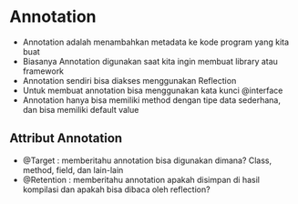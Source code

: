 # Annotation

- Annotation adalah menambahkan metadata ke kode program yang kita buat
- Biasanya Annotation digunakan saat kita ingin membuat library atau framework
- Annotation sendiri bisa diakses menggunakan Reflection
- Untuk membuat annotation bisa menggunakan kata kunci @interface 
- Annotation hanya bisa memiliki method dengan tipe data sederhana, dan bisa memiliki default value

## Attribut Annotation

- @Target : memberitahu annotation  bisa digunakan dimana? Class, method, field, dan lain-lain
- @Retention : memberitahu annotation apakah disimpan di hasil kompilasi dan apakah bisa dibaca oleh reflection?